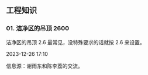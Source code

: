 ## 工程知识

### 01. 洁净区的吊顶 2600

洁净区的吊顶 2.6 最常见，没特殊要求的话就按 2.6 来设置。

2023-12-26 17:10

信息源：谢雨东和陈李荔的交流。











